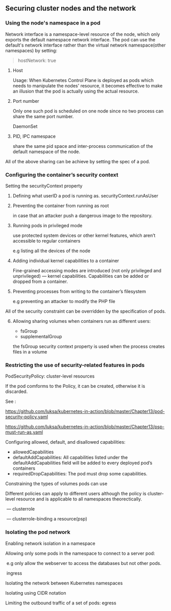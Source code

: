 ## Securing cluster nodes and the network

### Using the node's namespace in a pod

Network interface is a namespace-level resource of the node, which only exports the default namespace network interface. The pod can use the default's network interface rather than the virtual network namespace(other namespaces) by setting:

> hostNetwork: true

1. Host

   Usage: When Kubernetes Control Plane is deployed as pods which needs to manipulate the nodes' resource, it becomes effective to make an illusion that the pod is actually using the actual resource. 

2. Port number

   Only one such pod is scheduled on one node since no two process can share the same port number.

   DaemonSet

3. PID, IPC namespace

   share the same pid space and inter-process communication of the default namespace of the node.

All of the above sharing can be achieve by setting the spec of a pod.

### Configuring the container’s security context

Setting the securityContext property

1. Defining what userID a pod is running as. securityContext.runAsUser

2. Preventing the container from running as root

   in case that an attacker push a dangerous image to the repository.

3. Running pods in privileged mode

   use protected system devices or other kernel features, which aren’t accessible to regular containers

   e.g listing all the devices of the node

4. Adding individual kernel capabilities to a container

   Fine-grained accessing modes are introduced (not only privileged and unprivileged) — kernel capabilities. Capabilities can be added or dropped from a container.

5. Preventing processes from writing to the container’s filesystem

   e.g preventing an attacker to modify the PHP file

All of the security constraint can be overridden by the specification of pods.

6. Allowing sharing volumes when containers run as different users:

   * fsGroup
   * supplementalGroup

   the fsGroup security context property is used when the process creates files in a volume


### Restricting the use of security-related features in pods

PodSecurityPolicy: cluster-level resources

If the pod comforms to the Policy, it can be created, otherwise it is discarded. 

See : 

https://github.com/luksa/kubernetes-in-action/blob/master/Chapter13/pod-security-policy.yaml

https://github.com/luksa/kubernetes-in-action/blob/master/Chapter13/psp-must-run-as.yaml

Configuring allowed, default, and disallowed capabilities:

* allowedCapabilities
* defaultAddCapabilities: All capabilities listed under the defaultAddCapabilities field will be added to every deployed pod’s containers
* requiredDropCapabilities: The pod must drop some capabilities. 

Constraining the types of volumes pods can use

Different policies can apply to different users although the policy is cluster-level resource and is applicable to all namespaces theorectically. 

​	— clusterrole

​	— clusterrole-binding a resource(psp)

### Isolating the pod network

Enabling network isolation in a namespace

Allowing only some pods in the namespace to connect to a server pod:

​	e.g only allow the webserver to access the databases but not other pods.

​	ingress

Isolating the network between Kubernetes namespaces

Isolating using CIDR notation

Limiting the outbound traffic of a set of pods: egress
